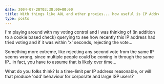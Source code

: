 ```yaml
---
date: 2004-07-28T03:38:00+00:00
title: With things like AOL and other proxies... how useful is IP Address in figuring out duplicate votes/comments/etc... ?
type: posts
---
```

I'm playing around with my voting control and I was thinking of (in addition to a cookie based check) querying to see how recently this IP address had tried voting and if it was within 'x' seconds, rejecting the vote...

Something more extreme, like rejecting any second vote from the same IP seems wrong, since multiple people could be coming in through the same IP.. in fact, you have to assume that is likely over time...

What do you folks think? Is a time-limit per IP address reasonable, or will that produce 'odd' behaviour for corporate and large ISP users?

